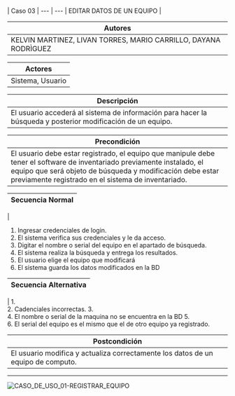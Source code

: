 
| Caso 03  |
--- | ---
| EDITAR DATOS DE UN EQUIPO |

| Autores  |
|--------|
| KELVIN MARTINEZ, LIVAN TORRES, MARIO CARRILLO, DAYANA RODRÌGUEZ |

| Actores |
|---------|
| Sistema, Usuario  |

| Descripción |
|--------|
| El usuario accederá al sistema de información para hacer la búsqueda y posterior modificación de un equipo.  |

| Precondición |
|--------|
| El usuario debe estar registrado, el equipo que manipule debe tener el software de inventariado previamente instalado, el equipo que será objeto de búsqueda y modificación debe estar previamente registrado en el sistema de inventariado.  |

| Secuencia Normal|
|--------|
| 
1.	Ingresar credenciales de login.
2.	El sistema verifica sus credenciales y le da acceso.
3.	Digitar el nombre o serial del equipo en el apartado de búsqueda.
4.	El sistema realiza la búsqueda y entrega los resultados.
5.	El usuario elige el equipo que modificará
6.	El sistema guarda los datos modificados en la BD

 

| Secuencia Alternativa |
|--------|
| 
1.	
2.	Cadenciales incorrectas.
3.	
4.	El nombre o serial de la maquina no se encuentra en la BD
5.	 
6.	El serial del equipo es el mismo que el de otro equipo ya registrado.


| Postcondición |
|--------|
|El usuario modifica y actualiza correctamente los datos de un equipo de computo. |

----------


![CASO_DE_USO_01-REGISTRAR_EQUIPO](https://github.com/MERZIOX/NativApps/blob/master/UML/casos-de-usos-diagramas/CASO_DE_USO_03-EDITAR_DATOS_DE_UN_EQUIPO.jpeg?raw=true "CASO DE USO 01-REGISTRAR EQUIPO")